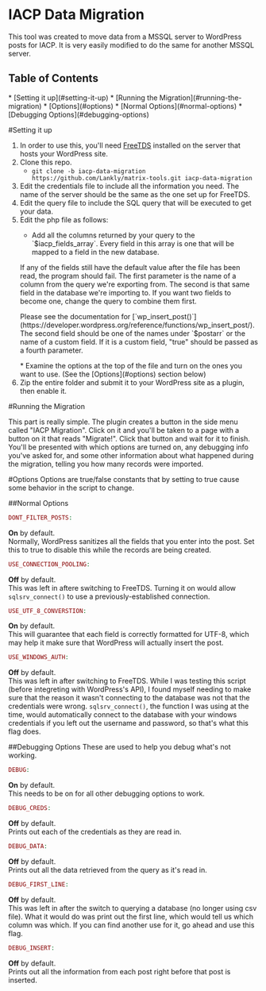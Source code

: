 # IACP Data Migration

This tool was created to move data from a MSSQL server to WordPress posts for IACP. It is very easily modified to do the same for another MSSQL server.

<h2>Table of Contents</h2>
* [Setting it up](#setting-it-up)
* [Running the Migration](#running-the-migration)
* [Options](#options)
  * [Normal Options](#normal-options)
  * [Debugging Options](#debugging-options)

#Setting it up

1. In order to use this, you'll need [FreeTDS](http://www.freetds.org/) installed on the server that hosts your WordPress site.
2. Clone this repo.
    * `git clone -b iacp-data-migration https://github.com/Lankly/matrix-tools.git iacp-data-migration`
3. Edit the credentials file to include all the information you need. The name of the server should be the same as the one set up for FreeTDS.
4. Edit the query file to include the SQL query that will be executed to get your data.
5. Edit the php file as follows:
    * <p>Add all the columns returned by your query to the `$iacp_fields_array`. Every field in this array is one that will be mapped to a field in the new database.</p>
    <p>If any of the fields still have the default value after the file has been read, the program should fail. The first parameter is the name of a column from the query we're exporting from. The second is that same field in the database we're importing to. If you want two fields to become one, change the query to combine them first.</p>
    <p>Please see the documentation for [`wp_insert_post()`](https://developer.wordpress.org/reference/functions/wp_insert_post/). The second field should be one of the names under `$postarr` or the name of a custom field. If it is a custom field, "true" should be passed as a fourth parameter.</p>
    * Examine the options at the top of the file and turn on the ones you want to use. (See the [Options](#options) section below)
6. Zip the entire folder and submit it to your WordPress site as a plugin, then enable it.

#Running the Migration

This part is really simple. The plugin creates a button in the side menu called "IACP Migration". Click on it and you'll be taken to a page with a button on it that reads "Migrate!". Click that button and wait for it to finish. You'll be presented with which options are turned on, any debugging info you've asked for, and some other information about what happened during the migration, telling you how many records were imported.

#Options
Options are true/false constants that by setting to true cause some behavior in the script to change.

##Normal Options

```php
DONT_FILTER_POSTS:
```
<b>On</b> by default.<br>
Normally, WordPress sanitizes all the fields that you enter into the post. Set this to true to disable this while the records are being created.

```php
USE_CONNECTION_POOLING:
```
<b>Off</b> by default.<br>
This was left in aftere switching to FreeTDS. Turning it on would allow `sqlsrv_connect()` to use a previously-established connection.

```php
USE_UTF_8_CONVERSTION:
```
<b>On</b> by default.<br>
This will guarantee that each field is correctly formatted for UTF-8, which may help it make sure that WordPress will actually insert the post.

```php
USE_WINDOWS_AUTH:
```
<b>Off</b> by default.<br>
This was left in after switching to FreeTDS. While I was testing this script (before integreting with WordPress's API), I found myself needing to make sure that the reason it wasn't connecting to the database was not that the credentials were wrong. `sqlsrv_connect()`, the function I was using at the time, would automatically connect to the database with your windows credentials if you left out the username and password, so that's what this flag does.

##Debugging Options
These are used to help you debug what's not working.
```php
DEBUG:
```
<b>On</b> by default.<br>
This needs to be on for all other debugging options to work.

```php
DEBUG_CREDS:
```
<b>Off</b> by default.<br>
Prints out each of the credentials as they are read in.


```php
DEBUG_DATA:
```
<b>Off</b> by default.<br>
Prints out all the data retrieved from the query as it's read in.

```php
DEBUG_FIRST_LINE:
```
<b>Off</b> by default.<br>
This was left in after the switch to querying a database (no longer using csv file). What it would do was print out the first line, which would tell us which column was which. If you can find another use for it, go ahead and use this flag.

```php
DEBUG_INSERT:
```
<b>Off</b> by default.<br>
Prints out all the information from each post right before that post is inserted.
